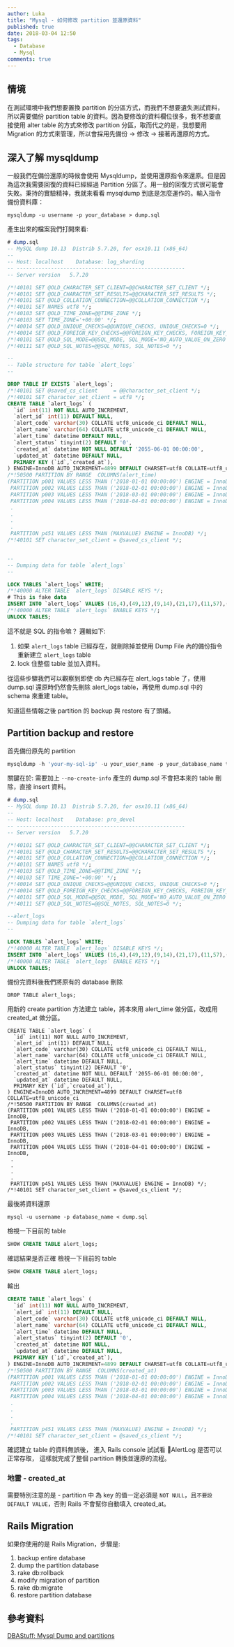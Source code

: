 ```yaml
---
author: Luka
title: "Mysql - 如何修改 partition 並還原資料"
published: true
date: 2018-03-04 12:50
tags:
  - Database
  - Mysql
comments: true
---
```


## 情境

在測試環境中我們想要置換 partition 的分區方式，而我們不想要遺失測試資料，所以需要備份 partition table 的資料。因為要修改的資料欄位很多，我不想要直接使用 alter table 的方式來修改 partition 分區，取而代之的是，我想要用 Migration 的方式來管理，所以會採用先備份 -> 修改 -> 接著再還原的方式。

## 深入了解 mysqldump

一般我們在備份還原的時候會使用 Mysqldump，並使用還原指令來還原。但是因為這次我需要回復的資料已經經過 Partition 分區了。用一般的回復方式很可能會失敗。秉持的實驗精神，我就來看看 mysqldump 到底是怎麼運作的。輸入指令備份資料庫：

```
mysqldump -u username -p your_database > dump.sql
```

產生出來的檔案我們打開來看:

```sql
# dump.sql
-- MySQL dump 10.13  Distrib 5.7.20, for osx10.11 (x86_64)
--
-- Host: localhost    Database: log_sharding
-- ------------------------------------------------------
-- Server version	5.7.20

/*!40101 SET @OLD_CHARACTER_SET_CLIENT=@@CHARACTER_SET_CLIENT */;
/*!40101 SET @OLD_CHARACTER_SET_RESULTS=@@CHARACTER_SET_RESULTS */;
/*!40101 SET @OLD_COLLATION_CONNECTION=@@COLLATION_CONNECTION */;
/*!40101 SET NAMES utf8 */;
/*!40103 SET @OLD_TIME_ZONE=@@TIME_ZONE */;
/*!40103 SET TIME_ZONE='+00:00' */;
/*!40014 SET @OLD_UNIQUE_CHECKS=@@UNIQUE_CHECKS, UNIQUE_CHECKS=0 */;
/*!40014 SET @OLD_FOREIGN_KEY_CHECKS=@@FOREIGN_KEY_CHECKS, FOREIGN_KEY_CHECKS=0 */;
/*!40101 SET @OLD_SQL_MODE=@@SQL_MODE, SQL_MODE='NO_AUTO_VALUE_ON_ZERO' */;
/*!40111 SET @OLD_SQL_NOTES=@@SQL_NOTES, SQL_NOTES=0 */;

--
-- Table structure for table `alert_logs`
--

DROP TABLE IF EXISTS `alert_logs`;
/*!40101 SET @saved_cs_client     = @@character_set_client */;
/*!40101 SET character_set_client = utf8 */;
CREATE TABLE `alert_logs` (
  `id` int(11) NOT NULL AUTO_INCREMENT,
  `alert_id` int(11) DEFAULT NULL,
  `alert_code` varchar(30) COLLATE utf8_unicode_ci DEFAULT NULL,
  `alert_name` varchar(64) COLLATE utf8_unicode_ci DEFAULT NULL,
  `alert_time` datetime DEFAULT NULL,
  `alert_status` tinyint(2) DEFAULT '0',
  `created_at` datetime NOT NULL DEFAULT '2055-06-01 00:00:00',
  `updated_at` datetime DEFAULT NULL,
  PRIMARY KEY (`id`,`created_at`),
) ENGINE=InnoDB AUTO_INCREMENT=4899 DEFAULT CHARSET=utf8 COLLATE=utf8_unicode_ci
/*!50500 PARTITION BY RANGE  COLUMNS(alert_time)
(PARTITION p001 VALUES LESS THAN ('2018-01-01 00:00:00') ENGINE = InnoDB,
 PARTITION p002 VALUES LESS THAN ('2018-02-01 00:00:00') ENGINE = InnoDB,
 PARTITION p003 VALUES LESS THAN ('2018-03-01 00:00:00') ENGINE = InnoDB,
 PARTITION p004 VALUES LESS THAN ('2018-04-01 00:00:00') ENGINE = InnoDB,
 .
 .
 .
 .
 PARTITION p451 VALUES LESS THAN (MAXVALUE) ENGINE = InnoDB) */;
/*!40101 SET character_set_client = @saved_cs_client */;


--
-- Dumping data for table `alert_logs`
--

LOCK TABLES `alert_logs` WRITE;
/*!40000 ALTER TABLE `alert_logs` DISABLE KEYS */;
# This is fake data
INSERT INTO `alert_logs` VALUES (16,4),(49,12),(9,14),(21,17),(11,57),(71,63),(270,91),(86,180),(125,193),(99,201),(189,385),(271,390),(225,415),(305,484),(251,543),(309,545),(257,579),(258,581),(260,585),(261,588),(279,667);
/*!40000 ALTER TABLE `alert_logs` ENABLE KEYS */;
UNLOCK TABLES;

```

這不就是 SQL 的指令嘛？ 邏輯如下:

1. 如果 `alert_logs` table 已經存在，就刪除掉並使用 Dump File 內的備份指令重新建立 `alert_logs` table
2. lock 住整個 table 並加入資料。

從這些步驟我們可以觀察到即使 db 內已經存在 alert_logs table 了，使用 dump.sql 還原時仍然會先刪除 alert_logs table，再使用 dump.sql 中的 schema 來重建 table。

知道這些情報之後 partition 的 backup 與 restore 有了頭緒。

## Partition backup and restore

首先備份原先的 partition

```sql
mysqldump -h 'your-my-sql-ip' -u your_user_name -p your_database_name table_name_1 table_name_2 --no-create-info  --ssl-ca=your_ssl.pem > dump.sql
```

關鍵在於: 需要加上 `--no-create-info` 產生的 dump.sql 不會把本來的 table 刪除，直接 insert 資料。

```sql
# dump.sql
-- MySQL dump 10.13  Distrib 5.7.20, for osx10.11 (x86_64)
--
-- Host: localhost    Database: pro_devel
-- ------------------------------------------------------
-- Server version	5.7.20

/*!40101 SET @OLD_CHARACTER_SET_CLIENT=@@CHARACTER_SET_CLIENT */;
/*!40101 SET @OLD_CHARACTER_SET_RESULTS=@@CHARACTER_SET_RESULTS */;
/*!40101 SET @OLD_COLLATION_CONNECTION=@@COLLATION_CONNECTION */;
/*!40101 SET NAMES utf8 */;
/*!40103 SET @OLD_TIME_ZONE=@@TIME_ZONE */;
/*!40103 SET TIME_ZONE='+00:00' */;
/*!40014 SET @OLD_UNIQUE_CHECKS=@@UNIQUE_CHECKS, UNIQUE_CHECKS=0 */;
/*!40014 SET @OLD_FOREIGN_KEY_CHECKS=@@FOREIGN_KEY_CHECKS, FOREIGN_KEY_CHECKS=0 */;
/*!40101 SET @OLD_SQL_MODE=@@SQL_MODE, SQL_MODE='NO_AUTO_VALUE_ON_ZERO' */;
/*!40111 SET @OLD_SQL_NOTES=@@SQL_NOTES, SQL_NOTES=0 */;

--alert_logs
-- Dumping data for table `alert_logs`
--

LOCK TABLES `alert_logs` WRITE;
/*!40000 ALTER TABLE `alert_logs` DISABLE KEYS */;
INSERT INTO `alert_logs` VALUES (16,4),(49,12),(9,14),(21,17),(11,57),(71,63),(270,91),(86,180),(125,193),(99,201),(189,385),(271,390),(225,415),(305,484),(251,543),(309,545),(257,579),(258,581),(260,585),(261,588),(279,667);
/*!40000 ALTER TABLE `alert_logs` ENABLE KEYS */;
UNLOCK TABLES;
```

備份完資料後我們將原有的 database 刪除

```
DROP TABLE alert_logs;
```

用新的 create partition 方法建立 table，將本來用 alert_time 做分區，改成用 created_at 做分區。

```
CREATE TABLE `alert_logs` (
  `id` int(11) NOT NULL AUTO_INCREMENT,
  `alert_id` int(11) DEFAULT NULL,
  `alert_code` varchar(30) COLLATE utf8_unicode_ci DEFAULT NULL,
  `alert_name` varchar(64) COLLATE utf8_unicode_ci DEFAULT NULL,
  `alert_time` datetime DEFAULT NULL,
  `alert_status` tinyint(2) DEFAULT '0',
  `created_at` datetime NOT NULL DEFAULT '2055-06-01 00:00:00',
  `updated_at` datetime DEFAULT NULL,
  PRIMARY KEY (`id`,`created_at`),
) ENGINE=InnoDB AUTO_INCREMENT=4899 DEFAULT CHARSET=utf8 COLLATE=utf8_unicode_ci
/*!50500 PARTITION BY RANGE  COLUMNS(created_at)
(PARTITION p001 VALUES LESS THAN ('2018-01-01 00:00:00') ENGINE = InnoDB,
 PARTITION p002 VALUES LESS THAN ('2018-02-01 00:00:00') ENGINE = InnoDB,
 PARTITION p003 VALUES LESS THAN ('2018-03-01 00:00:00') ENGINE = InnoDB,
 PARTITION p004 VALUES LESS THAN ('2018-04-01 00:00:00') ENGINE = InnoDB,
 .
 .
 .
 .
 PARTITION p451 VALUES LESS THAN (MAXVALUE) ENGINE = InnoDB) */;
/*!40101 SET character_set_client = @saved_cs_client */;
```

最後將資料還原

```
mysql -u username -p database_name < dump.sql
```

檢視一下目前的 table

```sql
SHOW CREATE TABLE alert_logs;
```

確認結果是否正確
檢視一下目前的 table

```sql
SHOW CREATE TABLE alert_logs;
```

輸出

```sql
CREATE TABLE `alert_logs` (
  `id` int(11) NOT NULL AUTO_INCREMENT,
  `alert_id` int(11) DEFAULT NULL,
  `alert_code` varchar(30) COLLATE utf8_unicode_ci DEFAULT NULL,
  `alert_name` varchar(64) COLLATE utf8_unicode_ci DEFAULT NULL,
  `alert_time` datetime DEFAULT NULL,
  `alert_status` tinyint(2) DEFAULT '0',
  `created_at` datetime NOT NULL,
  `updated_at` datetime DEFAULT NULL,
  PRIMARY KEY (`id`,`created_at`),
) ENGINE=InnoDB AUTO_INCREMENT=4899 DEFAULT CHARSET=utf8 COLLATE=utf8_unicode_ci
/*!50500 PARTITION BY RANGE  COLUMNS(created_at)
(PARTITION p001 VALUES LESS THAN ('2018-01-01 00:00:00') ENGINE = InnoDB,
 PARTITION p002 VALUES LESS THAN ('2018-02-01 00:00:00') ENGINE = InnoDB,
 PARTITION p003 VALUES LESS THAN ('2018-03-01 00:00:00') ENGINE = InnoDB,
 PARTITION p004 VALUES LESS THAN ('2018-04-01 00:00:00') ENGINE = InnoDB,
 .
 .
 .
 .
 PARTITION p451 VALUES LESS THAN (MAXVALUE) ENGINE = InnoDB) */;
/*!40101 SET character_set_client = @saved_cs_client */;
```

確認建立 table 的資料無誤後，
進入 Rails console 試試看 AlertLog 是否可以正常存取，
這樣就完成了整個 partition 轉換並還原的流程。

### 地雷 - created_at

需要特別注意的是 - partition 中 為 key 的值一定必須是 `NOT NULL`，且`不要設 DEFAULT VALUE`，否則 Rails 不會幫你自動填入 created_at。

## Rails Migration

如果你使用的是 Rails Migration，步驟是:

1. backup entire database
1. dump the partition database
1. rake db:rollback
1. modify migration of partition
1. rake db:migrate
1. restore partition database


## 參考資料

[DBAStuff: Mysql Dump and partitions](http://www.dbastuff.net/2014/09/mysql-dump-and-partitions.html)

